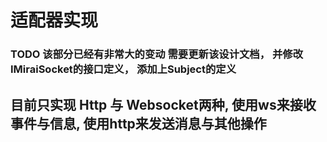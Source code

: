 ﻿# 适配器实现

### TODO 该部分已经有非常大的变动 需要更新该设计文档， 并修改IMiraiSocket的接口定义， 添加上Subject的定义

## 目前只实现 Http 与 Websocket两种, 使用ws来接收事件与信息, 使用http来发送消息与其他操作